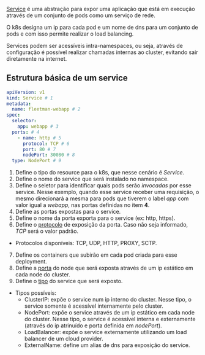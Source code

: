 [Service](https://kubernetes.io/docs/concepts/services-networking/service/) é uma abstração para expor uma aplicação que está em execução através de um conjunto de pods como um serviço de rede.

O k8s designa um ip para cada pod e um nome de dns para um conjunto de pods e com isso permite realizar o load balancing.

Services podem ser acessíveis intra-namespaces, ou seja, através de configuração é possível realizar chamadas internas ao cluster, evitando sair diretamente na internet.

## Estrutura básica de um service

```yaml
apiVersion: v1
kind: Service # 1
metadata:
  name: fleetman-webapp # 2
spec:
  selector:
    app: webapp # 3
  ports: # 4
    - name: http # 5
      protocol: TCP # 6
      port: 80 # 7
      nodePort: 30080 # 8
  type: NodePort # 9
```

1. Define o tipo do resource para o k8s, que nesse cenário é *Service*.
2. Define o nome do service que será instalado no namespace.
3. Define o seletor para identificar quais pods serão *invocadas* por esse service.
   Nesse exemplo, quando esse service receber uma requisição, o mesmo direcionará a mesma para pods que tiverem o label *app* com valor igual a *webapp*, nas portas definidas no item **4**.
4. Define as portas expostas para o service.
5. Define o nome da porta exporta para o service (ex: http, https).
6. Define o [protocolo](https://kubernetes.io/docs/concepts/services-networking/service/#protocol-support) de exposição da porta. Caso não seja informado, *TCP* será o valor padrão.
- Protocolos disponíveis: TCP, UDP, HTTP, PROXY, SCTP.
7. Define os containers que subirão em cada pod criada para esse deployment.
8. Define a [porta](https://kubernetes.io/docs/concepts/services-networking/service/#nodeport) do node que será exposta através de um ip estático em cada node do cluster. 
9. Define o [tipo](https://kubernetes.io/docs/concepts/services-networking/service/#publishing-services-service-types) do service que será exposto.
- Tipos possíveis:
  - ClusterIP: expõe o service num ip interno do cluster. Nesse tipo, o service somente é acessível internamente pelo cluster.
  - NodePort: expõe o service através de um ip estático em cada node do cluster. Nesse tipo, o service é acessível interna e externamente (através do ip atrinuído e porta definida em *nodePort*).
  - LoadBalancer: expõe o service externamente utilizando um load balancer de um cloud provider.
  - ExternalName: define um alias de dns para exposição do service.
